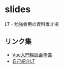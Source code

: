 # slides
LT・勉強会用の資料置き場

## リンク集
- [Vue入門輪読会準備](https://gitpitch.com/keinuma/slides?p=20181011_vue_basic)
- [自己紹介LT](https://gitptch.com/keinuma/slides?p=201816_self_introduction)
